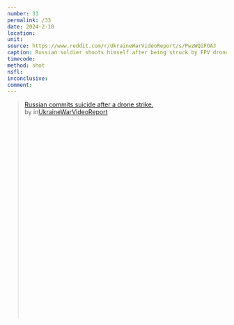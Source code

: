 ```yaml
---
number: 33
permalink: /33
date: 2024-2-10
location:
unit:
source: https://www.reddit.com/r/UkraineWarVideoReport/s/PwzWQiFOAJ
caption: Russian soldier shoots himself after being struck by FPV drone
timecode:
method: shot
nsfl:
inconclusive:
comment:
---
```

<blockquote class="reddit-embed-bq" style="height:500px" data-embed-height="546"><a href="https://www.reddit.com/r/UkraineWarVideoReport/comments/1anph4g/russian_commits_suicide_after_a_drone_strike/">Russian commits suicide after a drone strike. </a><br> by<a href=""></a> in<a href="https://www.reddit.com/r/UkraineWarVideoReport/">UkraineWarVideoReport</a></blockquote><script async="" src="https://embed.reddit.com/widgets.js" charset="UTF-8"></script>